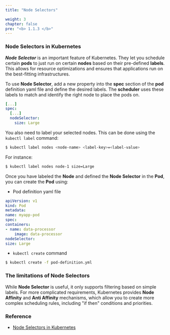```yaml
---
title: "Node Selectors"

weight: 3
chapter: false
pre: "<b> 1.1.3 </b>"
---
```


### Node Selectors in Kubernetes

**_Node Selector_** is an important feature of Kubernetes. They let you schedule certain **pods** to just run on certain **nodes** based on their pre-defined **labels**. This allows for resource optimizations and ensures that applications run on the best-fitting infrastructures.

To use **Node Selector**, add a new property into the **spec** section of the **pod** definition yaml file and define the desired labels. The **scheduler** uses these labels to match and identify the right node to place the pods on.

```yaml
[...]
spec:
  [...]
  nodeSelector:
    size: Large
```

You also need to label your selected nodes. This can be done using the `kubectl label` command:

```bash
$ kubectl label nodes <node-name> <label-key>=<label-value>
```

For instance:

```bash
$ kubectl label nodes node-1 size=Large
```

Once you have labeled the **Node** and defined the **Node Selector** in the **Pod**, you can create the **Pod** using:

- Pod definition yaml file
```yaml
apiVersion: v1
kind: Pod
metadata:
name: myapp-pod
spec:
containers:
- name: data-processor
    image: data-processor
nodeSelector:
size: Large
```

- `kubectl create` command
```bash
$ kubectl create -f pod-definition.yml
```

### The limitations of Node Selectors

While **Node Selector** is useful, it only supports filtering based on simple labels. For more complicated requirements, Kubernetes provides **Node Affinity** and **Anti Affinity** mechanisms, which allow you to create more complex scheduling rules, including "if then" conditions and priorities.

### Reference

- [Node Selectors in Kubernetes](https://kubernetes.io/docs/concepts/scheduling-eviction/assign-pod-node/#nodeselector)